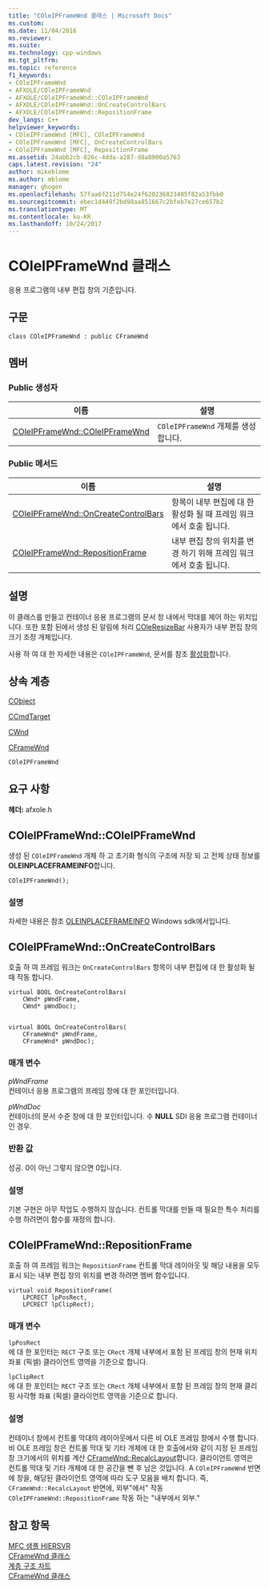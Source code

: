 ```yaml
---
title: "COleIPFrameWnd 클래스 | Microsoft Docs"
ms.custom: 
ms.date: 11/04/2016
ms.reviewer: 
ms.suite: 
ms.technology: cpp-windows
ms.tgt_pltfrm: 
ms.topic: reference
f1_keywords:
- COleIPFrameWnd
- AFXOLE/COleIPFrameWnd
- AFXOLE/COleIPFrameWnd::COleIPFrameWnd
- AFXOLE/COleIPFrameWnd::OnCreateControlBars
- AFXOLE/COleIPFrameWnd::RepositionFrame
dev_langs: C++
helpviewer_keywords:
- COleIPFrameWnd [MFC], COleIPFrameWnd
- COleIPFrameWnd [MFC], OnCreateControlBars
- COleIPFrameWnd [MFC], RepositionFrame
ms.assetid: 24abb2cb-826c-4dda-a287-d8a8900a5763
caps.latest.revision: "24"
author: mikeblome
ms.author: mblome
manager: ghogen
ms.openlocfilehash: 57faa6f211d754e24f620236823405f82a53fbb0
ms.sourcegitcommit: ebec1d449f2bd98aa851667c2bfeb7e27ce657b2
ms.translationtype: MT
ms.contentlocale: ko-KR
ms.lasthandoff: 10/24/2017
---
```

# <a name="coleipframewnd-class"></a>COleIPFrameWnd 클래스
응용 프로그램의 내부 편집 창의 기준입니다.  
  
## <a name="syntax"></a>구문  
  
```  
class COleIPFrameWnd : public CFrameWnd  
```  
  
## <a name="members"></a>멤버  
  
### <a name="public-constructors"></a>Public 생성자  
  
|이름|설명|  
|----------|-----------------|  
|[COleIPFrameWnd::COleIPFrameWnd](#coleipframewnd)|`COleIPFrameWnd` 개체를 생성합니다.|  
  
### <a name="public-methods"></a>Public 메서드  
  
|이름|설명|  
|----------|-----------------|  
|[COleIPFrameWnd::OnCreateControlBars](#oncreatecontrolbars)|항목이 내부 편집에 대 한 활성화 될 때 프레임 워크에서 호출 됩니다.|  
|[COleIPFrameWnd::RepositionFrame](#repositionframe)|내부 편집 창의 위치를 변경 하기 위해 프레임 워크에서 호출 됩니다.|  
  
## <a name="remarks"></a>설명  
 이 클래스를 만들고 컨테이너 응용 프로그램의 문서 창 내에서 막대를 제어 하는 위치입니다. 또한 포함 된에서 생성 된 알림에 처리 [COleResizeBar](../../mfc/reference/coleresizebar-class.md) 사용자가 내부 편집 창의 크기 조정 개체입니다.  
  
 사용 하 여 대 한 자세한 내용은 `COleIPFrameWnd`, 문서를 참조 [활성화](../../mfc/activation-cpp.md)합니다.  
  
## <a name="inheritance-hierarchy"></a>상속 계층  
 [CObject](../../mfc/reference/cobject-class.md)  
  
 [CCmdTarget](../../mfc/reference/ccmdtarget-class.md)  
  
 [CWnd](../../mfc/reference/cwnd-class.md)  
  
 [CFrameWnd](../../mfc/reference/cframewnd-class.md)  
  
 `COleIPFrameWnd`  
  
## <a name="requirements"></a>요구 사항  
 **헤더:** afxole.h  
  
##  <a name="coleipframewnd"></a>COleIPFrameWnd::COleIPFrameWnd  
 생성 된 `COleIPFrameWnd` 개체 하 고 초기화 형식의 구조에 저장 되 고 전체 상태 정보를 **OLEINPLACEFRAMEINFO**합니다.  
  
```  
COleIPFrameWnd();
```  
  
### <a name="remarks"></a>설명  
 자세한 내용은 참조 [OLEINPLACEFRAMEINFO](http://msdn.microsoft.com/library/windows/desktop/ms693737) Windows sdk에서입니다.  
  
##  <a name="oncreatecontrolbars"></a>COleIPFrameWnd::OnCreateControlBars  
 호출 하 여 프레임 워크는 `OnCreateControlBars` 항목이 내부 편집에 대 한 활성화 될 때 작동 합니다.  
  
```  
virtual BOOL OnCreateControlBars(
    CWnd* pWndFrame,  
    CWnd* pWndDoc);

 
virtual BOOL OnCreateControlBars(
    CFrameWnd* pWndFrame,  
    CFrameWnd* pWndDoc);
```  
  
### <a name="parameters"></a>매개 변수  
 *pWndFrame*  
 컨테이너 응용 프로그램의 프레임 창에 대 한 포인터입니다.  
  
 *pWndDoc*  
 컨테이너의 문서 수준 창에 대 한 포인터입니다. 수 **NULL** SDI 응용 프로그램 컨테이너인 경우.  
  
### <a name="return-value"></a>반환 값  
 성공. 0이 아닌 그렇지 않으면 0입니다.  
  
### <a name="remarks"></a>설명  
 기본 구현은 아무 작업도 수행하지 않습니다. 컨트롤 막대를 만들 때 필요한 특수 처리를 수행 하려면이 함수를 재정의 합니다.  
  
##  <a name="repositionframe"></a>COleIPFrameWnd::RepositionFrame  
 호출 하 여 프레임 워크는 `RepositionFrame` 컨트롤 막대 레이아웃 및 해당 내용을 모두 표시 되는 내부 편집 창의 위치를 변경 하려면 멤버 함수입니다.  
  
```  
virtual void RepositionFrame(
    LPCRECT lpPosRect,  
    LPCRECT lpClipRect);
```  
  
### <a name="parameters"></a>매개 변수  
 `lpPosRect`  
 에 대 한 포인터는 `RECT` 구조 또는 `CRect` 개체 내부에서 포함 된 프레임 창의 현재 위치 좌표 (픽셀) 클라이언트 영역을 기준으로 합니다.  
  
 `lpClipRect`  
 에 대 한 포인터는 `RECT` 구조 또는 `CRect` 개체 내부에서 포함 된 프레임 창의 현재 클리핑 사각형 좌표 (픽셀) 클라이언트 영역을 기준으로 합니다.  
  
### <a name="remarks"></a>설명  
 컨테이너 창에서 컨트롤 막대의 레이아웃에서 다른 비 OLE 프레임 창에서 수행 합니다. 비 OLE 프레임 창은 컨트롤 막대 및 기타 개체에 대 한 호출에서와 같이 지정 된 프레임 창 크기에서의 위치를 계산 [CFrameWnd::RecalcLayout](../../mfc/reference/cframewnd-class.md#recalclayout)합니다. 클라이언트 영역은 컨트롤 막대 및 기타 개체에 대 한 공간을 뺀 후 남은 것입니다. A `COleIPFrameWnd` 반면에 창을, 해당된 클라이언트 영역에 따라 도구 모음을 배치 합니다. 즉, `CFrameWnd::RecalcLayout` 반면에, 외부"에서" 작동 `COleIPFrameWnd::RepositionFrame` 작동 하는 "내부에서 외부."  
  
## <a name="see-also"></a>참고 항목  
 [MFC 샘플 HIERSVR](../../visual-cpp-samples.md)   
 [CFrameWnd 클래스](../../mfc/reference/cframewnd-class.md)   
 [계층 구조 차트](../../mfc/hierarchy-chart.md)   
 [CFrameWnd 클래스](../../mfc/reference/cframewnd-class.md)
